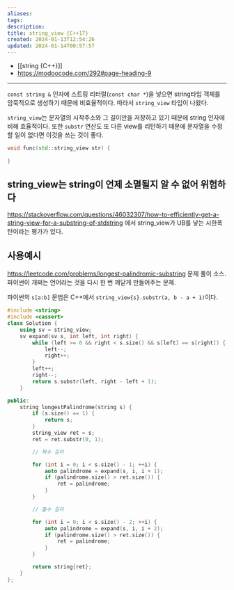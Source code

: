 ```yaml
---
aliases: 
tags: 
description:
title: string_view {C++17}
created: 2024-01-13T12:54:26
updated: 2024-01-14T00:57:57
---
```

- [[string {C++}]]
- <https://modoocode.com/292#page-heading-9>
---

`const string &` 인자에 스트링 리터럴(`const char *`)을 넣으면 string타입 객체를 암묵적으로 생성하기 때문에 비효율적이다. 따라서 `string_view` 타입이 나왔다.

`string_view`는 문자열의 시작주소와 그 길이만을 저장하고 있기 때문에 string 인자에 비해 효율적이다. 또한 `substr` 연산도 또 다른 view를 리턴하기 때문에 문자열을 수정할 일이 없다면 이것을 쓰는 것이 좋다.

```cpp
void func(std::string_view str) {
	
}
```

## string_view는 string이 언제 소멸될지 알 수 없어 위험하다

<https://stackoverflow.com/questions/46032307/how-to-efficiently-get-a-string-view-for-a-substring-of-stdstring> 에서 string_view가 UB를 낳는 시한폭탄이라는 평가가 있다.

## 사용예시

<https://leetcode.com/problems/longest-palindromic-substring> 문제 풀이 소스. 파이썬이 개쩌는 언어라는 것을 다시 한 번 깨닫게 만들어주는 문제.

파이썬의 `s[a:b]` 문법은 C++에서 `string_view{s}.substr(a, b - a + 1)`이다.

```cpp
#include <string>
#include <cassert>
class Solution {
    using sv = string_view;
    sv expand(sv s, int left, int right) {
        while (left >= 0 && right < s.size() && s[left] == s[right]) {
            left--;
            right++;
        }
        left++;
        right--;
        return s.substr(left, right - left + 1);
    }

public:
    string longestPalindrome(string s) {
        if (s.size() == 1) {
            return s;
        }
        string_view ret = s;
        ret = ret.substr(0, 1);

        // 짝수 길이

        for (int i = 0; i < s.size() - 1; ++i) {
            auto palindrome = expand(s, i, i + 1);
            if (palindrome.size() > ret.size()) {
                ret = palindrome;
            }
        }

        // 홀수 길이

        for (int i = 0; i < s.size() - 2; ++i) {
            auto palindrome = expand(s, i, i + 2);
            if (palindrome.size() > ret.size()) {
                ret = palindrome;
            }
        }

        return string{ret};
    }
};
```
